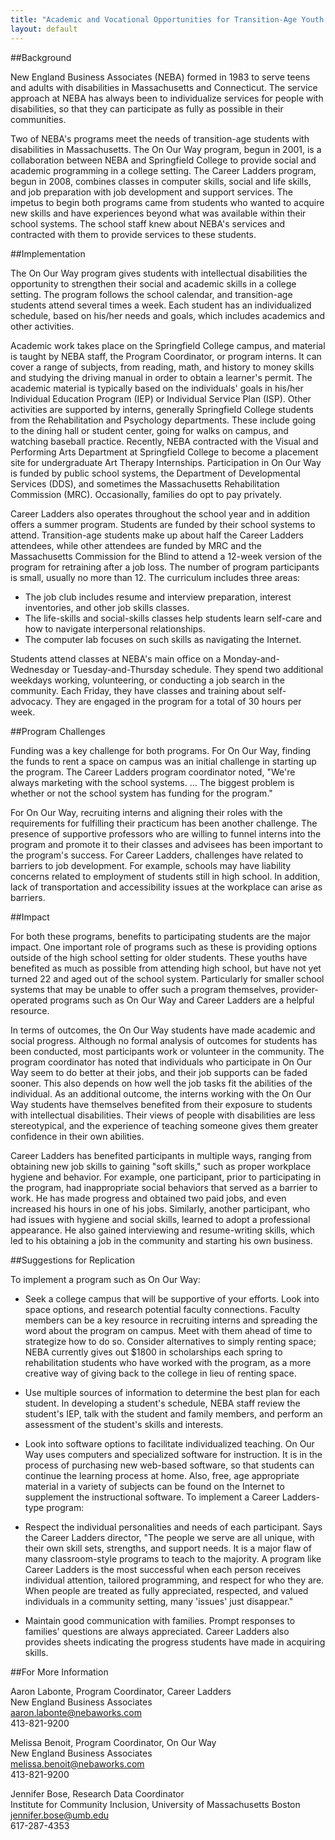 ```yaml
---
title: "Academic and Vocational Opportunities for Transition-Age Youth: New England Business Associates "
layout: default
---
```

##Background

New England Business Associates (NEBA) formed in 1983 to serve teens and adults with disabilities in Massachusetts and Connecticut. The service approach at NEBA has always been to individualize services for people with disabilities, so that they can participate as fully as possible in their communities. 

Two of NEBA's programs meet the needs of transition-age students with disabilities in Massachusetts. The On Our Way program, begun in 2001, is a collaboration between NEBA and Springfield College to provide social and academic programming in a college setting. The Career Ladders program, begun in 2008, combines classes in computer skills, social and life skills, and job preparation with job development and support services. The impetus to begin both programs came from students who wanted to acquire new skills and have experiences beyond what was available within their school systems. The school staff knew about NEBA's services and contracted with them to provide services to these students. 

##Implementation

The On Our Way program gives students with intellectual disabilities the opportunity to strengthen their social and academic skills in a college setting. The program follows the school calendar, and transition-age students attend several times a week. Each student has an individualized schedule, based on his/her needs and goals, which includes academics and other activities. 

Academic work takes place on the Springfield College campus, and material is taught by NEBA staff, the Program Coordinator, or program interns.  It can cover a range of subjects, from reading, math, and history to money skills and studying the driving manual in order to obtain a learner's permit.  The academic material is typically based on the individuals' goals in his/her Individual Education Program (IEP) or Individual Service Plan (ISP).  Other activities are supported by interns, generally Springfield College students from the Rehabilitation and Psychology departments. These include going to the dining hall or student center, going for walks on campus, and watching baseball practice.  Recently, NEBA contracted with the Visual and Performing Arts Department at Springfield College to become a placement site for undergraduate Art Therapy Internships.  Participation in On Our Way is funded by public school systems, the Department of Developmental Services (DDS), and sometimes the Massachusetts Rehabilitation Commission (MRC).  Occasionally, families do opt to pay privately. 

Career Ladders also operates throughout the school year and in addition offers a summer program. Students are funded by their school systems to attend. Transition-age students make up about half the Career Ladders attendees, while other attendees are funded by MRC and the Massachusetts Commission for the Blind to attend a 12-week version of the program for retraining after a job loss. The number of program participants is small, usually no more than 12. The curriculum includes three areas: 
	
- The job club includes resume and interview preparation, interest inventories, and other job skills classes. 
- The life-skills and social-skills classes help students learn self-care and how to navigate interpersonal relationships. 
- The computer lab focuses on such skills as navigating the Internet. 

Students attend classes at NEBA's main office on a Monday-and-Wednesday or Tuesday-and-Thursday schedule. They spend two additional weekdays working, volunteering, or conducting a job search in the community. Each Friday, they have classes and training about self-advocacy. They are engaged in the program for a total of 30 hours per week. 

##Program Challenges

Funding was a key challenge for both programs. For On Our Way, finding the funds to rent a space on campus was an initial challenge in starting up the program. The Career Ladders program coordinator noted, "We're always marketing with the school systems. … The biggest problem is whether or not the school system has funding for the program."

For On Our Way, recruiting interns and aligning their roles with the requirements for fulfilling their practicum has been another challenge. The presence of supportive professors who are willing to funnel interns into the program and promote it to their classes and advisees has been important to the program's success. 
For Career Ladders, challenges have related to barriers to job development. For example, schools may have liability concerns related to employment of students still in high school. In addition, lack of transportation and accessibility issues at the workplace can arise as barriers. 

##Impact

For both these programs, benefits to participating students are the major impact. One important role of programs such as these is providing options outside of the high school setting for older students. These youths have benefited as much as possible from attending high school, but have not yet turned 22 and aged out of the school system. Particularly for smaller school systems that may be unable to offer such a program themselves, provider-operated programs such as On Our Way and Career Ladders are a helpful resource.

In terms of outcomes, the On Our Way students have made academic and social progress. Although no formal analysis of outcomes for students has been conducted, most participants work or volunteer in the community. The program coordinator has noted that individuals who participate in On Our Way seem to do better at their jobs, and their job supports can be faded sooner.  This also depends on how well the job tasks fit the abilities of the individual.  As an additional outcome, the interns working with the On Our Way students have themselves benefited from their exposure to students with intellectual disabilities. Their views of people with disabilities are less stereotypical, and the experience of teaching someone gives them greater confidence in their own abilities.

Career Ladders has benefited participants in multiple ways, ranging from obtaining new job skills to gaining "soft skills," such as proper workplace hygiene and behavior. For example, one participant, prior to participating in the program, had inappropriate social behaviors that served as a barrier to work. He has made progress and obtained two paid jobs, and even increased his hours in one of his jobs. Similarly, another participant, who had issues with hygiene and social skills, learned to adopt a professional appearance. He also gained interviewing and resume-writing skills, which led to his obtaining a job in the community and starting his own business. 

##Suggestions for Replication

To implement a program such as On Our Way:
	
- Seek a college campus that will be supportive of your efforts. Look into space options, and research potential faculty connections. Faculty members can be a key resource in recruiting interns and spreading the word about the program on campus. Meet with them ahead of time to strategize how to do so.  Consider alternatives to simply renting space; NEBA currently gives out $1800 in scholarships each spring to rehabilitation students who have worked with the program, as a more creative way of giving back to the college in lieu of renting space. 
	
- Use multiple sources of information to determine the best plan for each student. In developing a student's schedule, NEBA staff review the student's IEP, talk with the student and family members, and perform an assessment of the student's skills and interests.

- Look into software options to facilitate individualized teaching. On Our Way uses computers and specialized software for instruction. It is in the process of purchasing new web-based software, so that students can continue the learning process at home.  Also, free, age appropriate material in a variety of subjects can be found on the Internet to supplement the instructional software.
To implement a Career Ladders-type program: 

- Respect the individual personalities and needs of each participant. Says the Career Ladders director, "The people we serve are all unique, with their own skill sets, strengths, and support needs. It is a major flaw of many classroom-style programs to teach to the majority. A program like Career Ladders is the most successful when each person receives individual attention, tailored programming, and respect for who they are. When people are treated as fully appreciated, respected, and valued individuals in a community setting, many 'issues' just disappear."

- Maintain good communication with families. Prompt responses to families' questions are always appreciated. Career Ladders also provides sheets indicating the progress students have made in acquiring skills. 

##For More Information

Aaron Labonte, Program Coordinator, Career Ladders  
New England Business Associates  
aaron.labonte@nebaworks.com   
413-821-9200

Melissa Benoit, Program Coordinator, On Our Way  
New England Business Associates  
melissa.benoit@nebaworks.com  
413-821-9200

Jennifer Bose, Research Data Coordinator  
Institute for Community Inclusion, University of Massachusetts Boston  
jennifer.bose@umb.edu  
617-287-4353
